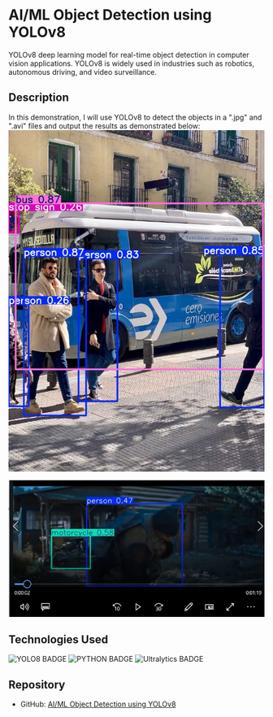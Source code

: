 # AI/ML Object Detection using YOLOv8
YOLOv8 deep learning model for real-time object detection in computer vision applications. YOLOv8 is widely used in industries such as robotics, autonomous driving, and video surveillance.

## Description
In this demonstration, I will use YOLOv8 to detect the objects in a ".jpg" and ".avi" files and output the results as demonstrated below:
![JPEG File Results](examples/example_results_1.jpg)

![AVI File Results](examples/example_results_2.jpg)


## Technologies Used
![YOLO8 BADGE](https://img.shields.io/badge/Yolo8-blue)
![PYTHON BADGE](https://img.shields.io/badge/Python-green)
![Ultralytics BADGE](https://img.shields.io/badge/ultralytics-blue)

## Repository
- GitHub: [AI/ML Object Detection using YOLOv8](https://github.com/MegAgainDev/ai-mlaas-object-detection-YOLOv8/)

